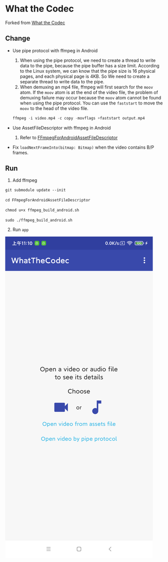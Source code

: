 # What the Codec

Forked from [What the Codec](https://github.com/Javernaut/WhatTheCodec)

## Change
* Use pipe protocol with ffmpeg in Android
    1. When using the pipe protocol, we need to create a thread to write data to the pipe, because the pipe buffer has a size limit. According to the Linux system, we can know that the pipe size is 16 physical pages, and each physical page is 4KB. So We need to create a separate thread to write data to the pipe.
    2. When demuxing an mp4 file, ffmpeg will first search for the `moov` atom. If the `moov` atom is at the end of the video file, the problem of demuxing failure may occur because the `moov` atom cannot be found when using the pipe protocol. You can use the `faststart` to move the `moov`  to the head of the video file.
    ```c
    ffmpeg -i video.mp4 -c copy -movflags +faststart output.mp4
    ```
* Use AssetFileDescriptor with ffmpeg in Android
    1. Refer to [FFmpegForAndroidAssetFileDescriptor](https://github.com/YiChaoLove/FFmpegForAndroidAssetFileDescriptor)

* Fix `loadNextFrameInto(bitmap: Bitmap)` when the video contains B/P frames.

## Run
1. Add ffmpeg
```
git submodule update --init

cd FFmpegForAndroidAssetFileDescriptor

chmod u+x ffmpeg_build_android.sh

sudo ./ffmpeg_build_android.sh

```
2. Run `app`

 <img src="images/screens/device-2021-01-06-111010.png" witdh=300>